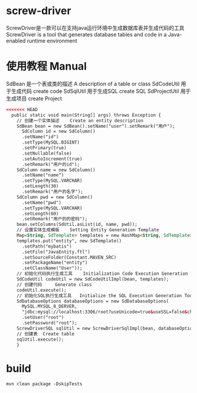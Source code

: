 # screw-driver
ScrewDriver是一款可以在支持java运行环境中生成数据库表并生成代码的工具
ScrewDriver is a tool that generates database tables and code in a Java-enabled runtime environment
# 使用教程 	Manual
SdBean 是一个表或类的描述  A description of a table or class
SdCodeUtil 用于生成代码 create code
SdSqlUtil 用于生成SQL create SQL
SdProjectUtil 用于生成项目 create Project

```html
<<<<<<< HEAD
  public static void main(String[] args) throws Exception {
    // 创建一个实体描述    Create an entity description
    SdBean bean = new SdBean().setName("user").setRemark("用户");
      SdColumn id = new SdColumn()
      .setName("id")
      .setType(MySQL.BIGINT)
      .setPrimary(true)
      .setNullable(false)
      .setAutoIncrement(true)
      .setRemark("用户的id");
    SdColumn name = new SdColumn()
      .setName("name")
      .setType(MySQL.VARCHAR)
      .setLength(30)
      .setRemark("用户的名字");
    SdColumn pwd = new SdColumn()
      .setName("pwd")
      .setType(MySQL.VARCHAR)
      .setLength(60)
      .setRemark("用户的的密码");
    bean.setColumns(SdUtil.asList(id, name, pwd));
    // 设置实体生成模板    Setting Entity Generation Template
    Map<String, SdTemplate> templates = new HashMap<String, SdTemplate>();
    templates.put("entity", new SdTemplate()
      .setPath("mybatis")
      .setFile("JavaEntity.ftl")
      .setSourceFolder(Constant.MAVEN_SRC)
      .setPackageName("entity")
      .setClassName("User"));
    // 初始化代码执行生成工具    Initialization Code Execution Generation Tool
    SdCodeUtil codeUtil = new SdCodeUtilImpl(bean, templates);
    // 创建代码     Generate class
    codeUtil.execute();
    // 初始化SQL执行生成工具   Initialize the SQL Execution Generation Tool
    SdDatabaseOptions databaseOptions = new SdDatabaseOptions(
      MySQL.MYSQL_8_DERVER,
      "jdbc:mysql://localhost:3306/root?useUnicode=true&useSSL=false&characterEncoding=UTF-8&serverTimezone=UTC")
      .setUser("root")
      .setPassword("root");
    ScrewDriverSQL sqlUtil = new ScrewDriverSqlImpl(bean, databaseOptions);
    // 创建表  Create table
    sqlUtil.execute();
	}
``` 

# build
```html
mvn clean package -DskipTests
```
